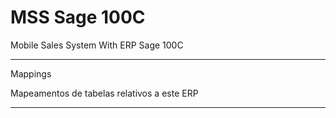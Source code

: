 # MSS Sage 100C
Mobile Sales System With ERP Sage 100C

******************************************************************************

Mappings

Mapeamentos de tabelas relativos a este ERP

******************************************************************************

